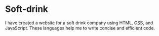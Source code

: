 # Soft-drink
I have created a website for a soft drink company using HTML, CSS, and JavaScript. These languages help me to write concise and efficient code.
